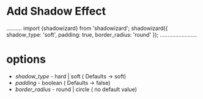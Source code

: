 # Add Shadow Effect

..........
import {shadowizard} from 'shadowizard';
shadowizard({
      shadow_type: 'soft',
      padding: true,
      border_radius: 'round'
    });
........................

# options

* *shadow_type* - hard | soft ( Defaults -> soft)
* *padding* - boolean ( Defaults -> false)
* *border_radius* - round | circle ( no default value)
